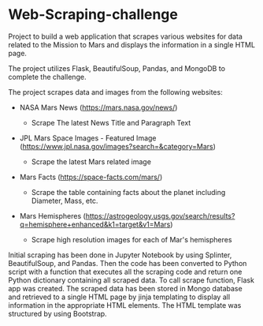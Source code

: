 # Web-Scraping-challenge
Project to build a web application that scrapes various websites for data related to the Mission to Mars and displays the information in a single HTML page.

The project utilizes Flask, BeautifulSoup, Pandas, and MongoDB to complete the challenge.

The project scrapes data and images from the following websites:
* NASA Mars News (https://mars.nasa.gov/news/)
  - Scrape The latest News Title and Paragraph Text

* JPL Mars Space Images - Featured Image (https://www.jpl.nasa.gov/images?search=&category=Mars)
  - Scrape the latest Mars related image

* Mars Facts (https://space-facts.com/mars/)
  - Scrape the table containing facts about the planet including Diameter, Mass, etc.

* Mars Hemispheres (https://astrogeology.usgs.gov/search/results?q=hemisphere+enhanced&k1=target&v1=Mars)
  - Scrape high resolution images for each of Mar's hemispheres

Initial scraping has been done in Jupyter Notebook by using Splinter, BeautifulSoup, and Pandas.
Then the code has been converted to Python script with a function that executes all the scraping code and return one Python dictionary containing all scraped data. 
To call scrape function, Flask app was created.
The scraped data has been stored in Mongo database and retrieved to a single HTML page by jinja templating to display all information in the appropriate HTML elements. 
The HTML template was structured by using Bootstrap.
